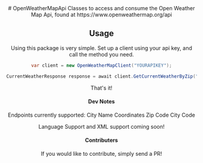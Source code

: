 <div align="center">
# OpenWeatherMapApi
Classes to access and consume the Open Weather Map Api, found at https://www.openweathermap.org/api

## Usage
Using this package is very simple.  Set up a client using your api key, and call the method you need.

```C#
var client = new OpenWeatherMapClient("YOURAPIKEY");

CurrentWeatherResponse response = await client.GetCurrentWeatherByZip("12345");
```
That's it!

#### Dev Notes
Endpoints currently supported:
	City Name
	Coordinates
	Zip Code
	City Code
	
Language Support and XML support coming soon!

#### Contributers
If you would like to contribute, simply send a PR!
</div>
